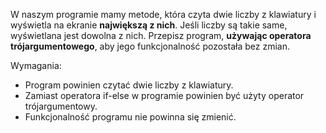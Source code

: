 W naszym programie mamy metode, która czyta dwie liczby z klawiatury i wyświetla na ekranie **największą z nich**.
Jeśli liczby są takie same, wyświetlana jest dowolna z nich.
Przepisz program, **używając operatora trójargumentowego**, aby jego funkcjonalność pozostała bez zmian.

Wymagania:

- Program powinien czytać dwie liczby z klawiatury.
- Zamiast operatora if-else w programie powinien być użyty operator trójargumentowy.
- Funkcjonalność programu nie powinna się zmienić.